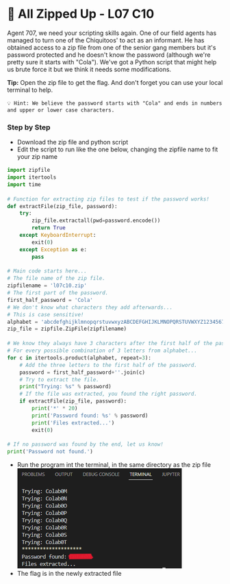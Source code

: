 # 🥤 All Zipped Up - L07 C10

Agent 707, we need your scripting skills again. One of our field agents has managed to turn one of the Chiquitoos' to act as an informant. He has obtained access to a zip file from one of the senior gang members but it's password protected and he doesn't know the password (although we're pretty sure it starts with "Cola"). We've got a Python script that might help us brute force it but we think it needs some modifications.

**Tip:** Open the zip file to get the flag. And don't forget you can use your local terminal to help.

```
💡 Hint: We believe the password starts with "Cola" and ends in numbers and upper or lower case characters.
```

### Step by Step

- Download the zip file and python script
- Edit the script to run like the one below, changing the zipfile name to fit your zip name

```python
import zipfile
import itertools
import time

# Function for extracting zip files to test if the password works!
def extractFile(zip_file, password):
    try:
        zip_file.extractall(pwd=password.encode())
        return True
    except KeyboardInterrupt:
        exit(0)
    except Exception as e:
        pass

# Main code starts here...
# The file name of the zip file.
zipfilename = 'l07c10.zip'
# The first part of the password.
first_half_password = 'Cola'
# We don't know what characters they add afterwards...
# This is case sensitive!
alphabet = 'abcdefghijklmnopqrstuvwxyzABCDEFGHIJKLMNOPQRSTUVWXYZ1234567890'
zip_file = zipfile.ZipFile(zipfilename)

# We know they always have 3 characters after the first half of the password
# For every possible combination of 3 letters from alphabet...
for c in itertools.product(alphabet, repeat=3):
    # Add the three letters to the first half of the password.
    password = first_half_password+''.join(c)
    # Try to extract the file.
    print("Trying: %s" % password)
    # If the file was extracted, you found the right password.
    if extractFile(zip_file, password):
        print('*' * 20)
        print('Password found: %s' % password)
        print('Files extracted...')
        exit(0)

# If no password was found by the end, let us know!
print('Password not found.')
```

- Run the program int the terminal, in the same directory as the zip file
![running the python code](/assets/allzippedup1.png)
- The flag is in the newly extracted file
